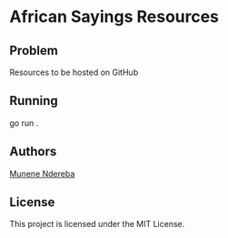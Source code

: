 # African Sayings Resources

## Problem

Resources to be hosted on GitHub

## Running

go run .

## Authors

[Munene Ndereba](https://github.com/munenendereba)

## License

This project is licensed under the MIT License.
